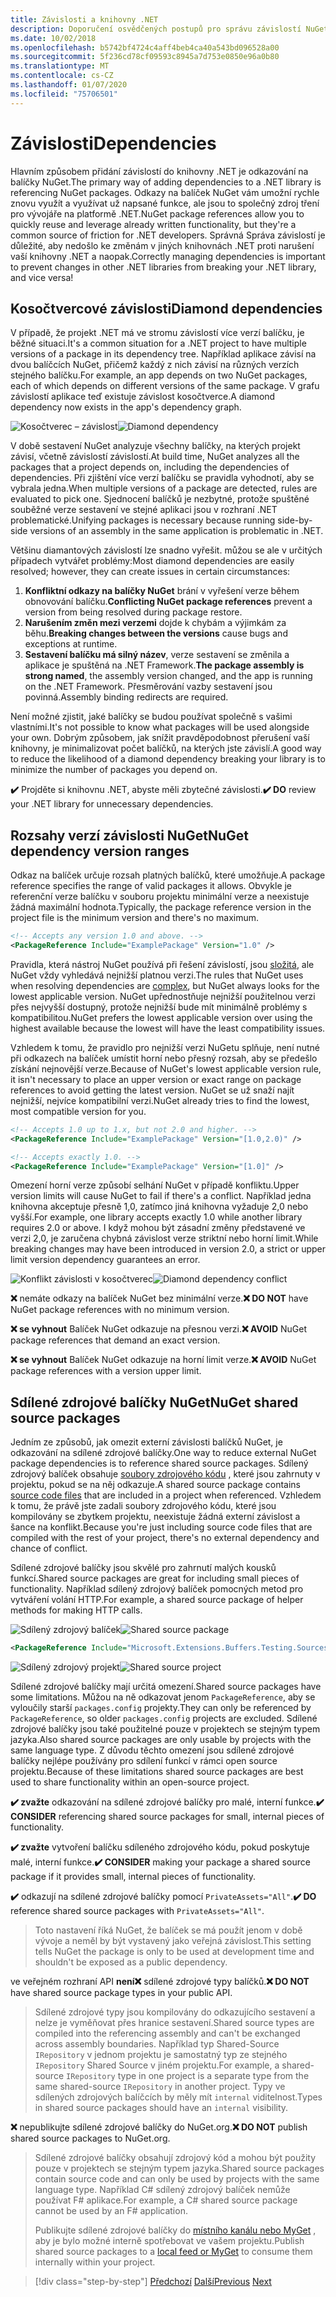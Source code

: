 ```yaml
---
title: Závislosti a knihovny .NET
description: Doporučení osvědčených postupů pro správu závislostí NuGet v knihovnách .NET.
ms.date: 10/02/2018
ms.openlocfilehash: b5742bf4724c4aff4beb4ca40a543bd096528a00
ms.sourcegitcommit: 5f236cd78cf09593c8945a7d753e0850e96a0b80
ms.translationtype: MT
ms.contentlocale: cs-CZ
ms.lasthandoff: 01/07/2020
ms.locfileid: "75706501"
---
```

# <a name="dependencies"></a><span data-ttu-id="81547-103">Závislosti</span><span class="sxs-lookup"><span data-stu-id="81547-103">Dependencies</span></span>

<span data-ttu-id="81547-104">Hlavním způsobem přidání závislostí do knihovny .NET je odkazování na balíčky NuGet.</span><span class="sxs-lookup"><span data-stu-id="81547-104">The primary way of adding dependencies to a .NET library is referencing NuGet packages.</span></span> <span data-ttu-id="81547-105">Odkazy na balíček NuGet vám umožní rychle znovu využít a využívat už napsané funkce, ale jsou to společný zdroj tření pro vývojáře na platformě .NET.</span><span class="sxs-lookup"><span data-stu-id="81547-105">NuGet package references allow you to quickly reuse and leverage already written functionality, but they're a common source of friction for .NET developers.</span></span> <span data-ttu-id="81547-106">Správná Správa závislostí je důležité, aby nedošlo ke změnám v jiných knihovnách .NET proti narušení vaší knihovny .NET a naopak.</span><span class="sxs-lookup"><span data-stu-id="81547-106">Correctly managing dependencies is important to prevent changes in other .NET libraries from breaking your .NET library, and vice versa!</span></span>

## <a name="diamond-dependencies"></a><span data-ttu-id="81547-107">Kosočtvercové závislosti</span><span class="sxs-lookup"><span data-stu-id="81547-107">Diamond dependencies</span></span>

<span data-ttu-id="81547-108">V případě, že projekt .NET má ve stromu závislostí více verzí balíčku, je běžné situaci.</span><span class="sxs-lookup"><span data-stu-id="81547-108">It's a common situation for a .NET project to have multiple versions of a package in its dependency tree.</span></span> <span data-ttu-id="81547-109">Například aplikace závisí na dvou balíčcích NuGet, přičemž každý z nich závisí na různých verzích stejného balíčku.</span><span class="sxs-lookup"><span data-stu-id="81547-109">For example, an app depends on two NuGet packages, each of which depends on different versions of the same package.</span></span> <span data-ttu-id="81547-110">V grafu závislostí aplikace teď existuje závislost kosočtverce.</span><span class="sxs-lookup"><span data-stu-id="81547-110">A diamond dependency now exists in the app's dependency graph.</span></span>

<span data-ttu-id="81547-111">![Kosočtverec – závislost](./media/dependencies/diamond-dependency.png "Kosočtverec – závislost")</span><span class="sxs-lookup"><span data-stu-id="81547-111">![Diamond dependency](./media/dependencies/diamond-dependency.png "Diamond dependency")</span></span>

<span data-ttu-id="81547-112">V době sestavení NuGet analyzuje všechny balíčky, na kterých projekt závisí, včetně závislostí závislostí.</span><span class="sxs-lookup"><span data-stu-id="81547-112">At build time, NuGet analyzes all the packages that a project depends on, including the dependencies of dependencies.</span></span> <span data-ttu-id="81547-113">Při zjištění více verzí balíčku se pravidla vyhodnotí, aby se vybrala jedna.</span><span class="sxs-lookup"><span data-stu-id="81547-113">When multiple versions of a package are detected, rules are evaluated to pick one.</span></span> <span data-ttu-id="81547-114">Sjednocení balíčků je nezbytné, protože spuštěné souběžné verze sestavení ve stejné aplikaci jsou v rozhraní .NET problematické.</span><span class="sxs-lookup"><span data-stu-id="81547-114">Unifying packages is necessary because running side-by-side versions of an assembly in the same application is problematic in .NET.</span></span>

<span data-ttu-id="81547-115">Většinu diamantových závislostí lze snadno vyřešit. můžou se ale v určitých případech vytvářet problémy:</span><span class="sxs-lookup"><span data-stu-id="81547-115">Most diamond dependencies are easily resolved; however, they can create issues in certain circumstances:</span></span>

1. <span data-ttu-id="81547-116">**Konfliktní odkazy na balíčky NuGet** brání v vyřešení verze během obnovování balíčku.</span><span class="sxs-lookup"><span data-stu-id="81547-116">**Conflicting NuGet package references** prevent a version from being resolved during package restore.</span></span>
2. <span data-ttu-id="81547-117">**Narušením změn mezi verzemi** dojde k chybám a výjimkám za běhu.</span><span class="sxs-lookup"><span data-stu-id="81547-117">**Breaking changes between the versions** cause bugs and exceptions at runtime.</span></span>
3. <span data-ttu-id="81547-118">**Sestavení balíčku má silný název**, verze sestavení se změnila a aplikace je spuštěná na .NET Framework.</span><span class="sxs-lookup"><span data-stu-id="81547-118">**The package assembly is strong named**, the assembly version changed, and the app is running on the .NET Framework.</span></span> <span data-ttu-id="81547-119">Přesměrování vazby sestavení jsou povinná.</span><span class="sxs-lookup"><span data-stu-id="81547-119">Assembly binding redirects are required.</span></span>

<span data-ttu-id="81547-120">Není možné zjistit, jaké balíčky se budou používat společně s vašimi vlastními.</span><span class="sxs-lookup"><span data-stu-id="81547-120">It's not possible to know what packages will be used alongside your own.</span></span> <span data-ttu-id="81547-121">Dobrým způsobem, jak snížit pravděpodobnost přerušení vaší knihovny, je minimalizovat počet balíčků, na kterých jste závislí.</span><span class="sxs-lookup"><span data-stu-id="81547-121">A good way to reduce the likelihood of a diamond dependency breaking your library is to minimize the number of packages you depend on.</span></span>

<span data-ttu-id="81547-122">**✔️** Projděte si knihovnu .NET, abyste měli zbytečné závislosti.</span><span class="sxs-lookup"><span data-stu-id="81547-122">**✔️ DO** review your .NET library for unnecessary dependencies.</span></span>

## <a name="nuget-dependency-version-ranges"></a><span data-ttu-id="81547-123">Rozsahy verzí závislosti NuGet</span><span class="sxs-lookup"><span data-stu-id="81547-123">NuGet dependency version ranges</span></span>

<span data-ttu-id="81547-124">Odkaz na balíček určuje rozsah platných balíčků, které umožňuje.</span><span class="sxs-lookup"><span data-stu-id="81547-124">A package reference specifies the range of valid packages it allows.</span></span> <span data-ttu-id="81547-125">Obvykle je referenční verze balíčku v souboru projektu minimální verze a neexistuje žádná maximální hodnota.</span><span class="sxs-lookup"><span data-stu-id="81547-125">Typically, the package reference version in the project file is the minimum version and there's no maximum.</span></span>

```xml
<!-- Accepts any version 1.0 and above. -->
<PackageReference Include="ExamplePackage" Version="1.0" />
```

<span data-ttu-id="81547-126">Pravidla, která nástroj NuGet používá při řešení závislostí, jsou [složitá](/nuget/consume-packages/dependency-resolution), ale NuGet vždy vyhledává nejnižší platnou verzi.</span><span class="sxs-lookup"><span data-stu-id="81547-126">The rules that NuGet uses when resolving dependencies are [complex](/nuget/consume-packages/dependency-resolution), but NuGet always looks for the lowest applicable version.</span></span> <span data-ttu-id="81547-127">NuGet upřednostňuje nejnižší použitelnou verzi přes nejvyšší dostupný, protože nejnižší bude mít minimálně problémy s kompatibilitou.</span><span class="sxs-lookup"><span data-stu-id="81547-127">NuGet prefers the lowest applicable version over using the highest available because the lowest will have the least compatibility issues.</span></span>

<span data-ttu-id="81547-128">Vzhledem k tomu, že pravidlo pro nejnižší verzi NuGetu splňuje, není nutné při odkazech na balíček umístit horní nebo přesný rozsah, aby se předešlo získání nejnovější verze.</span><span class="sxs-lookup"><span data-stu-id="81547-128">Because of NuGet's lowest applicable version rule, it isn't necessary to place an upper version or exact range on package references to avoid getting the latest version.</span></span> <span data-ttu-id="81547-129">NuGet se už snaží najít nejnižší, nejvíce kompatibilní verzi.</span><span class="sxs-lookup"><span data-stu-id="81547-129">NuGet already tries to find the lowest, most compatible version for you.</span></span>

```xml
<!-- Accepts 1.0 up to 1.x, but not 2.0 and higher. -->
<PackageReference Include="ExamplePackage" Version="[1.0,2.0)" />

<!-- Accepts exactly 1.0. -->
<PackageReference Include="ExamplePackage" Version="[1.0]" />
```

<span data-ttu-id="81547-130">Omezení horní verze způsobí selhání NuGet v případě konfliktu.</span><span class="sxs-lookup"><span data-stu-id="81547-130">Upper version limits will cause NuGet to fail if there's a conflict.</span></span> <span data-ttu-id="81547-131">Například jedna knihovna akceptuje přesně 1,0, zatímco jiná knihovna vyžaduje 2,0 nebo vyšší.</span><span class="sxs-lookup"><span data-stu-id="81547-131">For example, one library accepts exactly 1.0 while another library requires 2.0 or above.</span></span> <span data-ttu-id="81547-132">I když mohou být zásadní změny představené ve verzi 2,0, je zaručena chybná závislost verze striktní nebo horní limit.</span><span class="sxs-lookup"><span data-stu-id="81547-132">While breaking changes may have been introduced in version 2.0, a strict or upper limit version dependency guarantees an error.</span></span>

<span data-ttu-id="81547-133">![Konflikt závislosti v kosočtverec](./media/dependencies/diamond-dependency-conflict.png "Konflikt závislosti v kosočtverec")</span><span class="sxs-lookup"><span data-stu-id="81547-133">![Diamond dependency conflict](./media/dependencies/diamond-dependency-conflict.png "Diamond dependency conflict")</span></span>

<span data-ttu-id="81547-134">**❌** nemáte odkazy na balíček NuGet bez minimální verze.</span><span class="sxs-lookup"><span data-stu-id="81547-134">**❌ DO NOT** have NuGet package references with no minimum version.</span></span>

<span data-ttu-id="81547-135">**❌ se vyhnout** Balíček NuGet odkazuje na přesnou verzi.</span><span class="sxs-lookup"><span data-stu-id="81547-135">**❌ AVOID** NuGet package references that demand an exact version.</span></span>

<span data-ttu-id="81547-136">**❌ se vyhnout** Balíček NuGet odkazuje na horní limit verze.</span><span class="sxs-lookup"><span data-stu-id="81547-136">**❌ AVOID** NuGet package references with a version upper limit.</span></span>

## <a name="nuget-shared-source-packages"></a><span data-ttu-id="81547-137">Sdílené zdrojové balíčky NuGet</span><span class="sxs-lookup"><span data-stu-id="81547-137">NuGet shared source packages</span></span>

<span data-ttu-id="81547-138">Jedním ze způsobů, jak omezit externí závislosti balíčků NuGet, je odkazování na sdílené zdrojové balíčky.</span><span class="sxs-lookup"><span data-stu-id="81547-138">One way to reduce external NuGet package dependencies is to reference shared source packages.</span></span> <span data-ttu-id="81547-139">Sdílený zdrojový balíček obsahuje [soubory zdrojového kódu](/nuget/reference/nuspec#including-content-files) , které jsou zahrnuty v projektu, pokud se na něj odkazuje.</span><span class="sxs-lookup"><span data-stu-id="81547-139">A shared source package contains [source code files](/nuget/reference/nuspec#including-content-files) that are included in a project when referenced.</span></span> <span data-ttu-id="81547-140">Vzhledem k tomu, že právě jste zadali soubory zdrojového kódu, které jsou kompilovány se zbytkem projektu, neexistuje žádná externí závislost a šance na konflikt.</span><span class="sxs-lookup"><span data-stu-id="81547-140">Because you're just including source code files that are compiled with the rest of your project, there's no external dependency and chance of conflict.</span></span>

<span data-ttu-id="81547-141">Sdílené zdrojové balíčky jsou skvělé pro zahrnutí malých kousků funkcí.</span><span class="sxs-lookup"><span data-stu-id="81547-141">Shared source packages are great for including small pieces of functionality.</span></span> <span data-ttu-id="81547-142">Například sdílený zdrojový balíček pomocných metod pro vytváření volání HTTP.</span><span class="sxs-lookup"><span data-stu-id="81547-142">For example, a shared source package of helper methods for making HTTP calls.</span></span>

<span data-ttu-id="81547-143">![Sdílený zdrojový balíček](./media/dependencies/shared-source-package.png "Sdílený zdrojový balíček")</span><span class="sxs-lookup"><span data-stu-id="81547-143">![Shared source package](./media/dependencies/shared-source-package.png "Shared source package")</span></span>

```xml
<PackageReference Include="Microsoft.Extensions.Buffers.Testing.Sources" PrivateAssets="All" Version="1.0" />
```

<span data-ttu-id="81547-144">![Sdílený zdrojový projekt](./media/dependencies/shared-source-project.png "Sdílený zdrojový projekt")</span><span class="sxs-lookup"><span data-stu-id="81547-144">![Shared source project](./media/dependencies/shared-source-project.png "Shared source project")</span></span>

<span data-ttu-id="81547-145">Sdílené zdrojové balíčky mají určitá omezení.</span><span class="sxs-lookup"><span data-stu-id="81547-145">Shared source packages have some limitations.</span></span> <span data-ttu-id="81547-146">Můžou na ně odkazovat jenom `PackageReference`, aby se vyloučily starší `packages.config` projekty.</span><span class="sxs-lookup"><span data-stu-id="81547-146">They can only be referenced by `PackageReference`, so older `packages.config` projects are excluded.</span></span> <span data-ttu-id="81547-147">Sdílené zdrojové balíčky jsou také použitelné pouze v projektech se stejným typem jazyka.</span><span class="sxs-lookup"><span data-stu-id="81547-147">Also shared source packages are only usable by projects with the same language type.</span></span> <span data-ttu-id="81547-148">Z důvodu těchto omezení jsou sdílené zdrojové balíčky nejlépe používány pro sdílení funkcí v rámci open source projektu.</span><span class="sxs-lookup"><span data-stu-id="81547-148">Because of these limitations shared source packages are best used to share functionality within an open-source project.</span></span>

<span data-ttu-id="81547-149">**✔️ zvažte** odkazování na sdílené zdrojové balíčky pro malé, interní funkce.</span><span class="sxs-lookup"><span data-stu-id="81547-149">**✔️ CONSIDER** referencing shared source packages for small, internal pieces of functionality.</span></span>

<span data-ttu-id="81547-150">**✔️ zvažte** vytvoření balíčku sdíleného zdrojového kódu, pokud poskytuje malé, interní funkce.</span><span class="sxs-lookup"><span data-stu-id="81547-150">**✔️ CONSIDER** making your package a shared source package if it provides small, internal pieces of functionality.</span></span>

<span data-ttu-id="81547-151">**✔️** odkazují na sdílené zdrojové balíčky pomocí `PrivateAssets="All"`.</span><span class="sxs-lookup"><span data-stu-id="81547-151">**✔️ DO** reference shared source packages with `PrivateAssets="All"`.</span></span>

> <span data-ttu-id="81547-152">Toto nastavení říká NuGet, že balíček se má použít jenom v době vývoje a neměl by být vystavený jako veřejná závislost.</span><span class="sxs-lookup"><span data-stu-id="81547-152">This setting tells NuGet the package is only to be used at development time and shouldn't be exposed as a public dependency.</span></span>

<span data-ttu-id="81547-153">ve veřejném rozhraní API **není❌** sdílené zdrojové typy balíčků.</span><span class="sxs-lookup"><span data-stu-id="81547-153">**❌ DO NOT** have shared source package types in your public API.</span></span>

> <span data-ttu-id="81547-154">Sdílené zdrojové typy jsou kompilovány do odkazujícího sestavení a nelze je vyměňovat přes hranice sestavení.</span><span class="sxs-lookup"><span data-stu-id="81547-154">Shared source types are compiled into the referencing assembly and can't be exchanged across assembly boundaries.</span></span> <span data-ttu-id="81547-155">Například typ Shared-Source `IRepository` v jednom projektu je samostatný typ ze stejného `IRepository` Shared Source v jiném projektu.</span><span class="sxs-lookup"><span data-stu-id="81547-155">For example, a shared-source `IRepository` type in one project is a separate type from the same shared-source `IRepository` in another project.</span></span> <span data-ttu-id="81547-156">Typy ve sdílených zdrojových balíčcích by měly mít `internal` viditelnost.</span><span class="sxs-lookup"><span data-stu-id="81547-156">Types in shared source packages should have an `internal` visibility.</span></span>

<span data-ttu-id="81547-157">**❌** nepublikujte sdílené zdrojové balíčky do NuGet.org.</span><span class="sxs-lookup"><span data-stu-id="81547-157">**❌ DO NOT** publish shared source packages to NuGet.org.</span></span>

> <span data-ttu-id="81547-158">Sdílené zdrojové balíčky obsahují zdrojový kód a mohou být použity pouze v projektech se stejným typem jazyka.</span><span class="sxs-lookup"><span data-stu-id="81547-158">Shared source packages contain source code and can only be used by projects with the same language type.</span></span> <span data-ttu-id="81547-159">Například C# sdílený zdrojový balíček nemůže používat F# aplikace.</span><span class="sxs-lookup"><span data-stu-id="81547-159">For example, a C# shared source package cannot be used by an F# application.</span></span>
>
> <span data-ttu-id="81547-160">Publikujte sdílené zdrojové balíčky do [místního kanálu nebo MyGet](./publish-nuget-package.md) , aby je bylo možné interně spotřebovat ve vašem projektu.</span><span class="sxs-lookup"><span data-stu-id="81547-160">Publish shared source packages to a [local feed or MyGet](./publish-nuget-package.md) to consume them internally within your project.</span></span>

>[!div class="step-by-step"]
><span data-ttu-id="81547-161">[Předchozí](nuget.md)
>[Další](sourcelink.md)</span><span class="sxs-lookup"><span data-stu-id="81547-161">[Previous](nuget.md)
[Next](sourcelink.md)</span></span>
